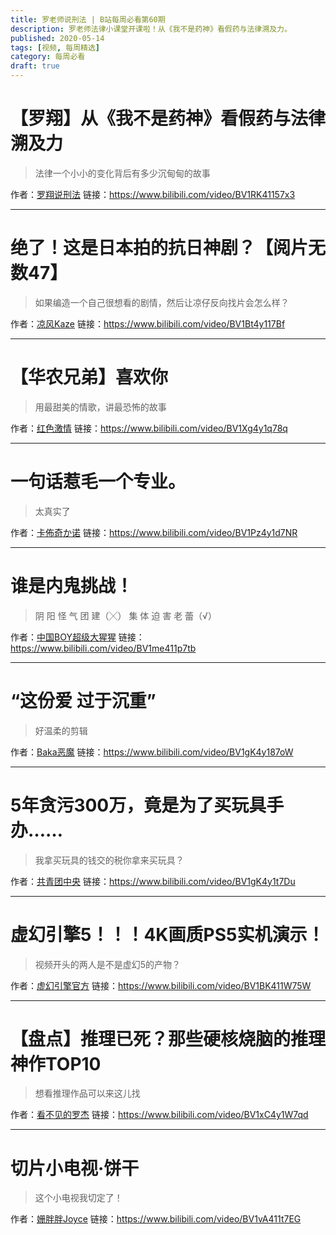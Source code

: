 ```yaml
---
title: 罗老师说刑法 | B站每周必看第60期
description: 罗老师法律小课堂开课啦！从《我不是药神》看假药与法律溯及力。
published: 2020-05-14
tags: [视频, 每周精选]
category: 每周必看
draft: true
---
```


# 【罗翔】从《我不是药神》看假药与法律溯及力
> 法律一个小小的变化背后有多少沉甸甸的故事

作者：[罗翔说刑法](https://space.bilibili.com/517327498)
链接：https://www.bilibili.com/video/BV1RK41157x3

---

# 绝了！这是日本拍的抗日神剧？【阅片无数47】
> 如果编造一个自己很想看的剧情，然后让凉仔反向找片会怎么样？

作者：[凉风Kaze](https://space.bilibili.com/14110780)
链接：https://www.bilibili.com/video/BV1Bt4y117Bf

---

# 【华农兄弟】喜欢你
> 用最甜美的情歌，讲最恐怖的故事

作者：[红色激情](https://space.bilibili.com/25422790)
链接：https://www.bilibili.com/video/BV1Xg4y1q78q

---

# 一句话惹毛一个专业。
> 太真实了

作者：[卡佈奇か诺](https://space.bilibili.com/35147507)
链接：https://www.bilibili.com/video/BV1Pz4y1d7NR

---

# 谁是内鬼挑战！
> 阴 阳 怪 气 团 建（╳） 集 体 迫 害 老 蕾（√）

作者：[中国BOY超级大猩猩](https://space.bilibili.com/562197)
链接：https://www.bilibili.com/video/BV1me411p7tb

---

# “这份爱 过于沉重”
> 好温柔的剪辑

作者：[Baka恶魔](https://space.bilibili.com/11255948)
链接：https://www.bilibili.com/video/BV1gK4y187oW

---

# 5年贪污300万，竟是为了买玩具手办……
> 我拿买玩具的钱交的税你拿来买玩具？

作者：[共青团中央](https://space.bilibili.com/20165629)
链接：https://www.bilibili.com/video/BV1gK4y1t7Du

---

# 虚幻引擎5！！！4K画质PS5实机演示！
> 视频开头的两人是不是虚幻5的产物？

作者：[虚幻引擎官方](https://space.bilibili.com/138827797)
链接：https://www.bilibili.com/video/BV1BK411W75W

---

# 【盘点】推理已死？那些硬核烧脑的推理神作TOP10
> 想看推理作品可以来这儿找

作者：[看不见的罗杰](https://space.bilibili.com/7518633)
链接：https://www.bilibili.com/video/BV1xC4y1W7qd

---

# 切片小电视·饼干
> 这个小电视我切定了！

作者：[姗胖胖Joyce](https://space.bilibili.com/40491956)
链接：https://www.bilibili.com/video/BV1vA411t7EG

